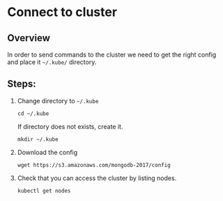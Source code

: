 # Connect to cluster

Overview
----
In order to send commands to the cluster we need to get the right config and place it ```~/.kube/``` directory.


Steps:
----

1. Change directory to ``~/.kube``
    ```
    cd ~/.kube
    ```
    
    If directory does not exists, create it.
    ```
    mkdir ~/.kube
    ```

1. Download the config
    ```
    wget https://s3.amazonaws.com/mongodb-2017/config
    ```

1. Check that you can access the cluster by listing nodes.
    ```
    kubectl get nodes
    ```
    
    